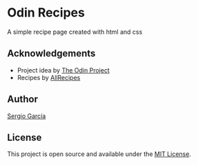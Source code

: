 # Odin Recipes

A simple recipe page created with html and css

## Acknowledgements

- Project idea by [The Odin Project](https://www.theodinproject.com/)
- Recipes by [AllRecipes](https://www.allrecipes.com/)

## Author

[Sergio García](https://github.com/sergiogarciiam)

## License

This project is open source and available under the [MIT License](./LICENSE).
